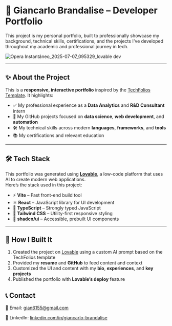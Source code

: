 
# 💼 Giancarlo Brandalise – Developer Portfolio

This project is my personal portfolio, built to professionally showcase my background, technical skills, certifications, and the projects I've developed throughout my academic and professional journey in tech.

![Opera Instantâneo_2025-07-07_095329_lovable dev](https://github.com/user-attachments/assets/ee49ad32-fdd4-44b6-b0ee-d12f1db8aa0e)

---

## ✨ About the Project

This is a **responsive, interactive portfolio** inspired by the [TechFolios Template](https://techfolios.github.io/template/). It highlights:

- ✅ My professional experience as a **Data Analytics** and **R&D Consultant** intern  
- 📂 My GitHub projects focused on **data science**, **web development**, and **automation**  
- 🛠️ My technical skills across modern **languages**, **frameworks**, and **tools**  
- 📚 My certifications and relevant education  

---

## 🛠️ Tech Stack

This portfolio was generated using **[Lovable](https://lovable.dev)**, a low-code platform that uses AI to create modern web applications.  
Here’s the stack used in this project:

- ⚡ **Vite** – Fast front-end build tool  
- ⚛️ **React** – JavaScript library for UI development  
- 🔷 **TypeScript** – Strongly typed JavaScript  
- 🎨 **Tailwind CSS** – Utility-first responsive styling  
- 🧩 **shadcn/ui** – Accessible, prebuilt UI components  

---

## 🚀 How I Built It

1. Created the project on [Lovable](https://lovable.dev) using a custom AI prompt based on the TechFolios template  
2. Provided my **resume** and **GitHub** to feed content and context  
3. Customized the UI and content with my **bio**, **experiences**, and **key projects**  
4. Published the portfolio with **Lovable’s deploy** feature  


## 📞 Contact
📧 Email: gian6155@gmail.com

💼 LinkedIn: [linkedin.com/in/giancarlo-brandalise](https://www.linkedin.com/in/giancarlo-brandalise/)
